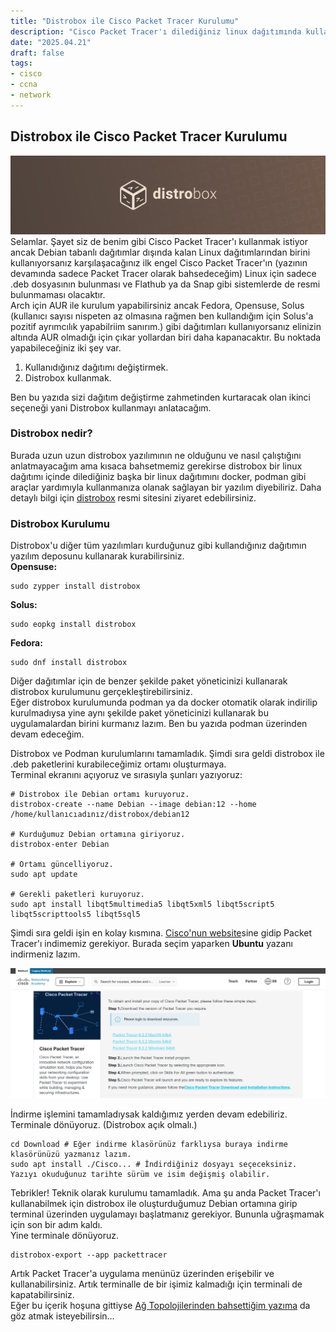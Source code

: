```yaml
---
title: "Distrobox ile Cisco Packet Tracer Kurulumu"   
description: "Cisco Packet Tracer'ı dilediğiniz linux dağıtımında kullanabilirsiniz."   
date: "2025.04.21"   
draft: false    
tags:   
- cisco   
- ccna   
- network   
---
```

   
## Distrobox ile Cisco Packet Tracer Kurulumu   
![splash](files/splash.webp)    
Selamlar. Şayet siz de benim gibi Cisco Packet Tracer'ı kullanmak istiyor ancak Debian tabanlı dağıtımlar dışında kalan Linux dağıtımlarından birini kullanıyorsanız karşılaşacağınız ilk engel Cisco Packet Tracer'ın (yazının devamında sadece Packet Tracer olarak bahsedeceğim) Linux için sadece .deb dosyasının bulunması ve Flathub ya da Snap gibi sistemlerde de resmi bulunmaması olacaktır.   
Arch için AUR ile kurulum yapabilirsiniz ancak Fedora, Opensuse, Solus (kullanıcı sayısı nispeten az olmasına rağmen ben kullandığım için Solus'a pozitif ayrımcılık yapabilriim sanırım.) gibi dağıtımları kullanıyorsanız elinizin altında AUR olmadığı için çıkar yollardan biri daha kapanacaktır. Bu noktada yapabileceğiniz iki şey var.   
1. Kullanıdığınız dağıtımı değiştirmek.   
2. Distrobox kullanmak.   
   
Ben bu yazıda sizi dağıtım değiştirme zahmetinden kurtaracak olan ikinci seçeneği yani Distrobox kullanmayı anlatacağım.   
### Distrobox nedir?   

Burada uzun uzun distrobox yazılımının ne olduğunu ve nasıl çalıştığını anlatmayacağım ama kısaca bahsetmemiz gerekirse distrobox bir linux dağıtımı içinde dilediğiniz başka bir linux dağıtımını docker, podman gibi araçlar yardımıyla kullanmanıza olanak sağlayan bir yazılım diyebiliriz. Daha detaylı bilgi için [distrobox](https://distrobox.it/) resmi sitesini ziyaret edebilirsiniz.   
### Distrobox Kurulumu

Distrobox'u diğer tüm yazılımları kurduğunuz gibi kullandığınız dağıtımın yazılım deposunu kullanarak kurabilirsiniz.   
**Opensuse:**  
```
sudo zypper install distrobox
```
**Solus:**   
```
sudo eopkg install distrobox
```
**Fedora:**   
```
sudo dnf install distrobox
```

Diğer dağıtımlar için de benzer şekilde paket yöneticinizi kullanarak distrobox kurulumunu gerçekleştirebilirsiniz.   
Eğer distrobox kurulumunda podman ya da docker otomatik olarak indirilip kurulmadıysa yine aynı şekilde paket yöneticinizi kullanarak bu uygulamalardan birini kurmanız lazım. Ben bu yazıda podman üzerinden devam edeceğim.   

Distrobox ve Podman kurulumlarını tamamladık. Şimdi sıra geldi distrobox ile .deb paketlerini kurabileceğimiz ortamı oluşturmaya.   
Terminal ekranını açıyoruz ve sırasıyla şunları yazıyoruz:   
```
# Distrobox ile Debian ortamı kuruyoruz.
distrobox-create --name Debian --image debian:12 --home /home/kullanıcıadınız/distrobox/debian12

# Kurduğumuz Debian ortamına giriyoruz.
distrobox-enter Debian

# Ortamı güncelliyoruz.
sudo apt update

# Gerekli paketleri kuruyoruz.
sudo apt install libqt5multimedia5 libqt5xml5 libqt5script5 libqt5scripttools5 libqt5sql5

```
   
Şimdi sıra geldi işin en kolay kısmına. [Cisco'nun website](https://www.netacad.com/resources/lab-downloads?courseLang=en-US)sine gidip Packet Tracer'ı indimemiz gerekiyor. Burada seçim yaparken **Ubuntu** yazanı indirmeniz lazım.   
   
![netacad](files/netacad.webp)    
   
İndirme işlemini tamamladıysak kaldığımız yerden devam edebiliriz. Terminale dönüyoruz. (Distrobox açık olmalı.)   
```
cd Download # Eğer indirme klasörünüz farklıysa buraya indirme klasörünüzü yazmanız lazım.
sudo apt install ./Cisco... # İndirdiğiniz dosyayı seçeceksiniz. Yazıyı okuduğunuz tarihte sürüm ve isim değişmiş olabilir.

```
Tebrikler! Teknik olarak kurulumu tamamladık. Ama şu anda Packet Tracer'ı kullanabilmek için distrobox ile oluşturduğumuz Debian ortamına girip terminal üzerinden uygulamayı başlatmanız gerekiyor. Bununla uğraşmamak için son bir adım kaldı.   
Yine terminale dönüyoruz.   
```
distrobox-export --app packettracer
```
Artık Packet Tracer'a uygulama menünüz üzerinden erişebilir ve kullanabilirsiniz. Artık terminalle de bir işimiz kalmadığı için terminali de kapatabilirsiniz.   
Eğer bu içerik hoşuna gittiyse [Ağ Topolojilerinden bahsettiğim yazıma](https://kusca.dev/blog/01-ag-topolojisi/ag-topolojisi-nedir) da göz atmak isteyebilirsin…   
   
